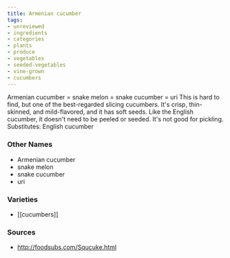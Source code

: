 ```yaml
---
title: Armenian cucumber
tags:
- unreviewed
- ingredients
- categories
- plants
- produce
- vegetables
- seeded-vegetables
- vine-grown
- cucumbers
---
```

Armenian cucumber = snake melon = snake cucumber = uri This is hard to find, but one of the best-regarded slicing cucumbers. It's crisp, thin-skinned, and mild-flavored, and it has soft seeds. Like the English cucumber, it doesn't need to be peeled or seeded. It's not good for pickling. Substitutes: English cucumber

### Other Names

* Armenian cucumber
* snake melon
* snake cucumber
* uri

### Varieties

* [[cucumbers]]

### Sources
* http://foodsubs.com/Squcuke.html
